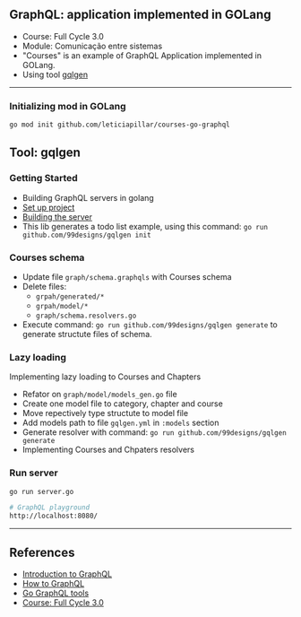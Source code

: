 ## GraphQL: application implemented in GOLang

- Course: Full Cycle 3.0
- Module: Comunicação entre sistemas
- "Courses" is an example of GraphQL Application implemented in GOLang.
- Using tool [gqlgen](https://github.com/99designs/gqlgen)

---
### Initializing mod in GOLang
```bash
go mod init github.com/leticiapillar/courses-go-graphql
```

## Tool: gqlgen
### Getting Started
- Building GraphQL servers in golang
- [Set up project](https://gqlgen.com/getting-started/#set-up-project)
- [Building the server](https://gqlgen.com/getting-started/#building-the-server)
- This lib generates a todo list example, using this command: `go run github.com/99designs/gqlgen init`

### Courses schema
- Update file `graph/schema.graphqls` with Courses schema
- Delete files:
    - `grpah/generated/*`
    - `grpah/model/*`
    - `graph/schema.resolvers.go`
- Execute command: `go run github.com/99designs/gqlgen generate` to generate structute files of schema.

### Lazy loading
Implementing lazy loading to Courses and Chapters
- Refator on `graph/model/models_gen.go` file 
- Create one model file to category, chapter and course
- Move repectively type structute to model file
- Add models path to file `gqlgen.yml` in `:models` section
- Generate resolver with command: `go run github.com/99designs/gqlgen generate`
- Implementing Courses and Chpaters resolvers

### Run server
```bash
go run server.go 

# GraphQL playground
http://localhost:8080/
```

---
## References
- [Introduction to GraphQL](https://graphql.org/learn/)
- [How to GraphQL](https://www.howtographql.com/)
- [Go GraphQL tools](https://graphql.org/code/#go)
- [Course: Full Cycle 3.0](https://imersao.fullcycle.com.br/page/lancamento/)
